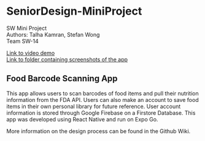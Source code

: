 # SeniorDesign-MiniProject
SW Mini Project<br/>
Authors: Talha Kamran, Stefan Wong<br/>
Team SW-14

[Link to video demo](https://drive.google.com/file/d/1gWFUead9xo7gFiAPwr46cgt28a6sLp_X/view?usp=sharing)<br/>
[Link to folder containing screenshots of the app](https://drive.google.com/drive/folders/1H9DuCDi7FGeCP9kGSAlNwipx-lXwoFNf?usp=sharing)

## Food Barcode Scanning App
This app allows users to scan barcodes of food items and pull their nutrition information from the FDA API. Users can also make an account to save food items in their own personal library for future reference. User account information is stored through Google Firebase on a Firstore Database. This app was developed using React Native and run on Expo Go.

More information on the design process can be found in the Github Wiki.